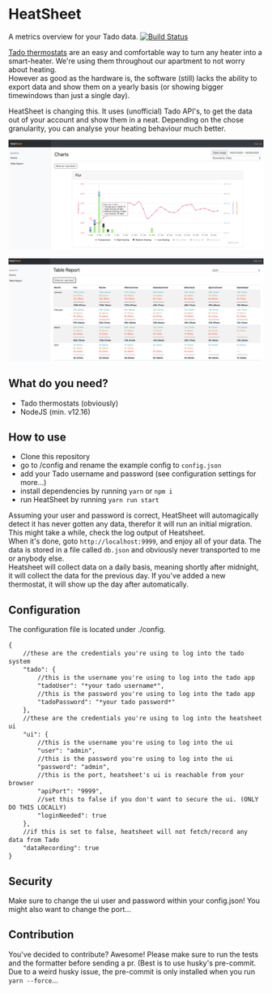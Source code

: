 # HeatSheet  

A metrics overview for your Tado data.  [![Build Status](https://travis-ci.org/orangecoding/heatsheet.svg?branch=master)](https://travis-ci.org/orangecoding/heatsheet)
  
[Tado thermostats](https://www.tado.com/de-en/products/smart-radiator-starter-kit) are an easy and comfortable way to turn any heater into a smart-heater. We're using them throughout our apartment to not worry about heating.  
However as good as the hardware is, the software (still) lacks the ability to export data and show them on a yearly basis (or showing bigger timewindows than just a single day).  
  
HeatSheet is changing this. It uses (unofficial) Tado API's, to get the data out of your account and show them in a neat. Depending on the chose granularity, you can analyse your heating behaviour much better. 
  
![Charts](/docs/chart_1.png "Charts")  
  
![Table](/docs/table_1.png "Table")  
  
  
## What do you need?  
- Tado thermostats (obviously)     
- NodeJS (min. v12.16)  
  
## How to use  
- Clone this repository  
- go to /config and rename the example config to `config.json`  
- add your Tado username and password (see configuration settings for more...)  
- install dependencies by running `yarn` or `npm i`  
- run HeatSheet by running `yarn run start`  
  
Assuming your user and password is correct, HeatSheet will automagically detect it has never gotten any data, therefor it will run an initial migration. This might take a while, check the log output of Heatsheet.   
When it's done, goto `http://localhost:9999`, and enjoy all of your data. The data is stored in a file called `db.json` and obviously never transported to me or anybody else.   
Heatsheet will collect data on a daily basis, meaning shortly after midnight, it will collect the data for the previous day. If you've added a new thermostat, it will show up the day after automatically.
  
## Configuration  
The configuration file is located under ./config.   
  
```  
{  
	//these are the credentials you're using to log into the tado system
	"tado": { 
		//this is the username you're using to log into the tado app
		"tadoUser": "*your tado username*", 
		//this is the password you're using to log into the tado app		
		"tadoPassword": "*your tado password*" 
	}, 
	//these are the credentials you're using to log into the heatsheet ui
	"ui": { 
		//this is the username you're using to log into the ui
		"user": "admin",  
		//this is the password you're using to log into the ui		
		"password": "admin", 
		//this is the port, heatsheet's ui is reachable from your browser
		"apiPort": "9999",  
		//set this to false if you don't want to secure the ui. (ONLY DO THIS LOCALLY)		
		"loginNeeded": true
	},
	//if this is set to false, heatsheet will not fetch/record any data from Tado
	"dataRecording": true
}  
```  
  
  ## Security
  Make sure to change the ui user and password within your config.json! You might also want to change the port...

## Contribution
You've decided to contribute? Awesome! Please make sure to run the tests and the formatter before sending a pr. (Best is to use husky's pre-commit. Due to a weird husky issue, the pre-commit is only installed when you run `yarn --force`... 